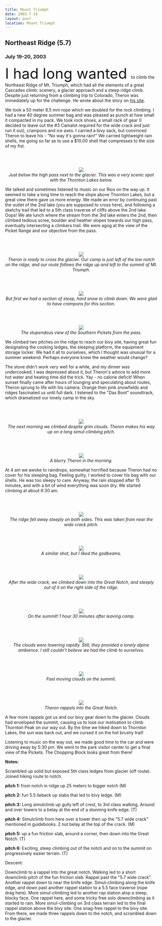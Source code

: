 ```yaml
---
title: Mount Triumph
date: 2003-7-19
layout: post
location: Mount Triumph
---
```


<h2>Northeast Ridge (5.7)</h2>
<h3>July 19-20, 2003</h3>


<font size=+5>I had long wanted </font> to climb the Northeast Ridge of Mt. Triumph, which had
all the elements of a great Cascades climb: scenery, a glacier approach
and a steep ridge climb. Despite just returning from
a climbing trip to Colorado, Theron was immediately up for the challenge.
He wrote about the story on
<a href="http://www.theronwelch.com/mountains/pnw/north/triumph/index.htm">his site</a>.


We took a 50 meter 8.5 mm rope which we doubled for the rock climbing.
I had a new 40 degree summer bag and was pleased as punch at how small it
compacted in my pack. We took rock shoes, a small rack of gear (I decided
to leave out the #3 Camalot required for the wide crack and just run it out),
crampons and ice axes. I carried a bivy sack, but convinced Theron to leave
his - "No way it's gonna rain!" We carried lightweight rain shells, me going
so far as to use a $10.00 shell that compresses to the size of my fist. 


<br><br><center>
<img src="images/articles/trips/2003/tophgully.jpg"><br>
<i>Just below the high pass next to the glacier. This was a very scenic spot with the Thornton Lakes below.</i><br></center>



We talked and sometimes listened to music on our Rios on the way up.
It seemed to take a long time to reach the slope above Thornton Lakes,
but a great view there gave us more energy. We made an error by continuing
past the outlet of the 2nd lake (you are supposed to cross here), and 
following a sketchy trail that led to a 5th class traverse of cliffs
above the 2nd lake. Oops! We ate lunch where the stream from the
3rd lake enters the 2nd, then climbed tedious scree, boulder and
heather slopes towards our high pass, eventually intersecting
a climbers trail. We were agog at the view of the Picket Range and
our objective from the pass. 


<br><br><center>
<img src="images/articles/trips/2003/onglaciert.jpg"><br>
<i>Theron is ready to cross the glacier. Our camp is just left of the low notch on the ridge, and our route follows the ridge up and left to the summit of Mt. Triumph.</i><br></center>

<br><br><center>
<img src="images/articles/trips/2003/steepsnowb.jpg"><br>
<i>But first we had a section of steep, hard snow to climb down. We were glad to have crampons for this section.</i><br></center>

<br><br><center>
<img src="images/articles/trips/2003/southpickets.jpg"><br>
<i>The stupendous view of the Southern Pickets from the pass.</i><br></center>



We climbed two pitches on the ridge to reach our bivy site, having
great fun designating the cooking ledges, the sleeping platform,
the equipment storage locker. We had it all to ourselves, which I
thought was unusual for a summer weekend. Perhaps everyone knew the
weather would change?


The stove didn't work very well for a while, and my dinner was undercooked.
I was depressed about it, but Theron's advice to add more hot water and
heating time did the trick. Yay - no calorie deficit! When sunset finally
came after hours of lounging and speculating about routes, Theron sprung
to life with his camera. Orange then pink snowfields and ridges fascinated
us until full dark. I listened to the "Das Boot" soundtrack, which 
dramatized our lonely camp in the sky.


<br><br><center>
<img src="images/articles/trips/2003/darkridge.jpg"><br>
<i>The next morning we climbed despite grim clouds. Theron makes his way up on a long simul-climbing pitch.</i><br></center>

<br><br><center>
<img src="images/articles/trips/2003/partwayup.jpg"><br>
<i>A blurry Theron in the morning.</i><br></center>



At 4 am we awoke to raindrops, somewhat horrified because Theron had no
cover for his sleeping bag. Feeling guilty, I worked to cover his bag with
our shells. He was too sleepy to care. Anyway, the rain stopped after 15
minutes, and with a bit of wind everything was soon dry. We started climbing
at about 6:30 am. 


<br><br><center>
<img src="images/articles/trips/2003/theronridge1.jpg"><br>
<i>The ridge fell away steeply on both sides. This was taken from near the wide crack pitch.</i><br></center>

<br><br><center>
<img src="images/articles/trips/2003/theronridge3.jpg"><br>
<i>A similar shot, but I liked the godbeams.</i><br></center>

<br><br><center>
<img src="images/articles/trips/2003/therstepout.jpg"><br>
<i>After the wide crack, we climbed down into the Great Notch, and steeply out of it on the right side of the ridge.</i><br></center>

<br><br><center>
<img src="images/articles/trips/2003/summittime.jpg"><br>
<i>On the summit! 1 hour 30 minutes after leaving camp.</i><br></center>

<br><br><center>
<img src="images/articles/trips/2003/summitclouds.jpg"><br>
<i>The clouds were lowering rapidly. Still, they provided a lonely alpine ambience. I still couldn't believe we had the climb to ourselves.</i><br></center>

<br><br><center>
<img src="images/articles/trips/2003/stormclouds.jpg"><br>
<i>Fast moving clouds on the summit.</i><br></center>

<br><br><center>
<img src="images/articles/trips/2003/theronrap.jpg"><br>
<i>Theron rappels into the Great Notch.</i><br></center>



A few more rappels got us and our bivy gear down to the glacier.
Clouds had enveloped the summit, causing us to lose our motivation to
climb Thornton Peak on our way out. By the time we hiked down to Thornton
Lakes, the sun was back out, and we cursed it on the hot brushy trail!


Listening to music on the way out, we made good time to the car and were
driving away by 5:30 pm. We went to the park visitor center to get a final
view of the Pickets. The Chopping Block looks great from there!


<b>Notes:</b>


Scrambled up solid but exposed 5th class ledges from glacier (off route).
Joined hiking route to notch.


<b>pitch 1:</b> from notch in ridge up 25 meters to bigger notch (M)


<b>pitch 2:</b> fun 5.5 lieback up slabs that led to bivy ledge. (M)


<b>pitch 3:</b> Long simulclimb up gully left of crest, to 3rd class walking. Around and over
towers to a belay at the end of a stunning knife edge. (T)


<b>pitch 4:</b> Simulclimb from here over a tower then up the "5.7 wide crack" mentioned
in guidebooks. 2 nut belay at the top of the crack. (M)


<b>pitch 5:</b> up a fun friction slab, around a corner, then down into the Great Notch. (T)


<b>pitch 6:</b> Exciting, steep climbing out of the notch and on to the summit on
progressively easier terrain. (T)


Descent:


Downclimb to a rappel into the great notch. Walking led to a short downclimb pitch
of the fun friction slab. Rappel past the "5.7 wide crack". Another rappel down
to near the knife edge. Simul-climbing along the knife edge, and down past another
rappel station to a 5.5 face traverse (rope drag here). More simul-climbing led
to another rap station atop a steep, blocky face. One rappel here, and some tricky
free solo downclimbing as it started to rain. More simul-climbing on 3rd class
terrain led to the final rappel station above the bivy site. One snag-free rappel
to the bivy site. From there, we made three rappels down to the notch, and scrambled down to the glacier.

